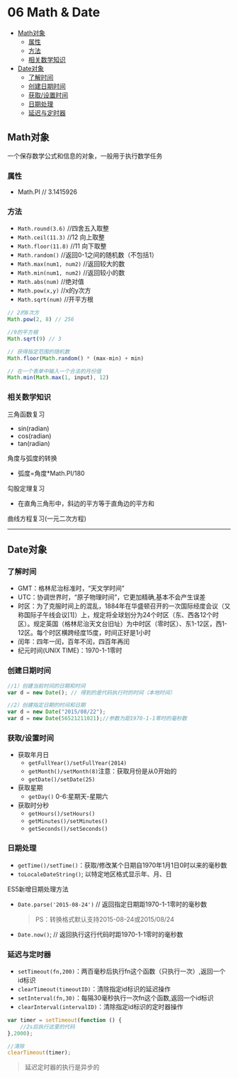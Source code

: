 # 06 Math & Date
- [Math对象](#Math对象)
  - [属性](#属性)
  - [方法](#方法)
  - [相关数学知识](#相关数学知识)
- [Date对象](#Date对象)
  - [了解时间](#了解时间)
  - [创建日期时间](#创建日期时间)
  - [获取/设置时间](#获取/设置时间)
  - [日期处理](#日期处理)
  - [延迟与定时器](#延迟与定时器)

<src-BackToTop></src-BackToTop>

## Math对象
一个保存数学公式和信息的对象，一般用于执行数学任务

### 属性
- Math.PI // 3.1415926

### 方法
- `Math.round(3.6)` //四舍五入取整
- `Math.ceil(11.3)` //12 向上取整
- `Math.floor(11.8)` //11 向下取整
- `Math.random()` //返回0-1之间的随机数（不包括1）
- `Math.max(num1, num2)` //返回较大的数
- `Math.min(num1, num2)` //返回较小的数
- `Math.abs(num)` //绝对值
- `Math.pow(x,y)` //x的y次方
- `Math.sqrt(num)` //开平方根

```js
// 2的8次方
Math.pow(2, 8) // 256

//9的平方根
Math.sqrt(9) // 3

// 获得指定范围的随机数
Math.floor(Math.random() * (max-min) + min)

// 在一个表单中输入一个合法的月份值
Math.min(Math.max(1, input), 12)
```

### 相关数学知识
三角函数复习
- sin(radian)
- cos(radian)
- tan(radian)

角度与弧度的转换
- 弧度=角度*Math.PI/180

勾股定理复习
- 在直角三角形中，斜边的平方等于直角边的平方和

曲线方程复习(一元二次方程)

<hr/>

## Date对象

### 了解时间
- GMT：格林尼治标准时，“天文学时间”
- UTC：协调世界时，“原子物理时间”，它更加精确,基本不会产生误差
- 时区：为了克服时间上的混乱，1884年在华盛顿召开的一次国际经度会议（又称国际子午线会议[1]）上，规定将全球划分为24个时区（东、西各12个时区）。规定英国（格林尼治天文台旧址）为中时区（零时区）、东1-12区，西1-12区。每个时区横跨经度15度，时间正好是1小时
- 闰年：四年一闰，百年不闰，四百年再闰
- 纪元时间(UNIX TIME)：1970-1-1零时

### 创建日期时间
```js
//1）创建当前时间的日期和时间
var d = new Date(); // 得到的是代码执行时的时间（本地时间）

//2）创建指定日期的时间和日期
var d = new Date("2015/08/22");
var d = new Date(56521211021);//参数为距1970-1-1零时的毫秒数
```

### 获取/设置时间
- 获取年月日
    - `getFullYear()/setFullYear(2014)`
    - `getMonth()/setMonth(8)`注意：获取月份是从0开始的
    - `getDate()/setDate(25)`
- 获取星期
    - `getDay()` 0-6:星期天-星期六
- 获取时分秒
    - `getHours()/setHours()`
    - `getMinutes()/setMinutes()`
    - `getSeconds()/setSeconds()`

### 日期处理
- `getTime()/setTime()`：获取/修改某个日期自1970年1月1日0时以来的毫秒数
- `toLocaleDateString()`; 以特定地区格式显示年、月、日

ES5新增日期处理方法

- `Date.parse('2015-08-24')` // 返回指定日期距1970-1-1零时的毫秒数
    > PS：转换格式默认支持2015-08-24或2015/08/24
- `Date.now()`; // 返回执行这行代码时距1970-1-1零时的毫秒数

### 延迟与定时器
- `setTimeout(fn,200)`：两百毫秒后执行fn这个函数（只执行一次）,返回一个id标识
- `clearTimeout(timeoutID)`：清除指定id标识的延迟操作
- `setInterval(fn,30)`：每隔30毫秒执行一次fn这个函数,返回一个id标识
- `clearInterval(intervalID)`：清除指定id标识的定时器操作

```js
var timer = setTimeout(function () {
    //2s后执行这里的代码
},2000);

//清除
clearTimeout(timer);
```
> 延迟定时器的执行是异步的

